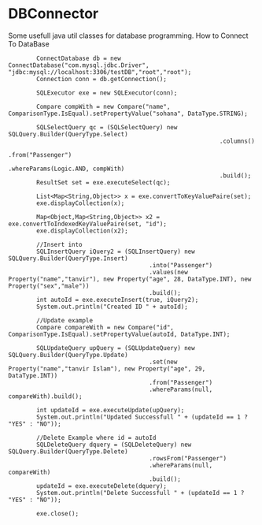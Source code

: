 # DBConnector
Some usefull java util classes for database programming.
 How to Connect To DataBase
 
 			ConnectDatabase db = new ConnectDatabase("com.mysql.jdbc.Driver", "jdbc:mysql://localhost:3306/testDB","root","root");
			Connection conn = db.getConnection();
			
			SQLExecutor exe = new SQLExecutor(conn);
			
			Compare compWith = new Compare("name", ComparisonType.IsEqual).setPropertyValue("sohana", DataType.STRING);
			
			SQLSelectQuery qc = (SQLSelectQuery) new SQLQuery.Builder(QueryType.Select)
																.columns()
																.from("Passenger")
																.whereParams(Logic.AND, compWith)
																.build();
			ResultSet set = exe.executeSelect(qc);
			
			List<Map<String,Object>> x = exe.convertToKeyValuePaire(set);
			exe.displayCollection(x);
			
			Map<Object,Map<String,Object>> x2 = exe.convertToIndexedKeyValuePaire(set, "id");
			exe.displayCollection(x2);
			
			//Insert into
			SQLInsertQuery iQuery2 = (SQLInsertQuery) new SQLQuery.Builder(QueryType.Insert)
											.into("Passenger")
											.values(new Property("name","tanvir"), new Property("age", 28, DataType.INT), new Property("sex","male"))
											.build();
			int autoId = exe.executeInsert(true, iQuery2);
			System.out.println("Created ID " + autoId);
			
			//Update example
			Compare compareWith = new Compare("id", ComparisonType.IsEqual).setPropertyValue(autoId, DataType.INT);
			
			SQLUpdateQuery upQuery = (SQLUpdateQuery) new SQLQuery.Builder(QueryType.Update)
											.set(new Property("name","tanvir Islam"), new Property("age", 29, DataType.INT))
											.from("Passenger")
											.whereParams(null, compareWith).build();
			
			int updateId = exe.executeUpdate(upQuery);
			System.out.println("Updated Successfull " + (updateId == 1 ? "YES" : "NO"));
			
			//Delete Example where id = autoId
			SQLDeleteQuery dquery = (SQLDeleteQuery) new SQLQuery.Builder(QueryType.Delete)
											.rowsFrom("Passenger")
											.whereParams(null, compareWith)
											.build();
			updateId = exe.executeDelete(dquery);
			System.out.println("Delete Successfull " + (updateId == 1 ? "YES" : "NO"));
			
			exe.close();
			
		
